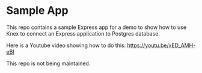 # Sample App

This repo contains a sample Express app for a demo to show how to use Knex to connect an Express application to Postgres database.

Here is a Youtube video showing how to do this: https://youtu.be/xED_AMH-eBI

This repo is not being maintained.